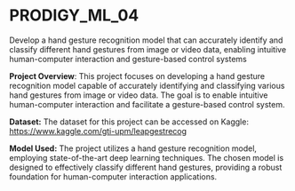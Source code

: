 # PRODIGY_ML_04
Develop a hand gesture recognition model that can accurately identify and classify different hand gestures from image or video data, enabling intuitive human-computer interaction and gesture-based control systems

**Project Overview**:
This project focuses on developing a hand gesture recognition model capable of accurately identifying and classifying various hand gestures from image or video data. The goal is to enable intuitive human-computer interaction and facilitate a gesture-based control system.

**Dataset:**
The dataset for this project can be accessed on Kaggle: https://www.kaggle.com/gti-upm/leapgestrecog

**Model Used:**
The project utilizes a hand gesture recognition model, employing state-of-the-art deep learning techniques. The chosen model is designed to effectively classify different hand gestures, providing a robust foundation for human-computer interaction applications.



